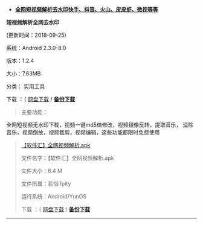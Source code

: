 - [**全网短视频解析去水印快手、抖音、火山、皮皮虾、微视等等**](https://mxwzhs.com/?c=index&m=app&app_id=33)

**短视频解析全网去水印**

(更新时间：2018-09-25)

系统：Android 2.3.0-8.0

版本：1.2.4

大小：7.63MB

分类： 实用工具

下载 ：（ [网盘下载](https://vip.d0.baidupan.com/file/?BmBaZAEwUmNVXAQ8VmNXOwY5V28DvwaEUMdbtVa3VvgA5Fe7CuFV51axANEGsVHQA8gH5wLYBa9VtVXuVJlRuAahWosBtVKkVZIEulalV/UGulfMA8wGKlA2Wy1WYVZxAGZXaQo7VWRWXwA/BjZRbQNsBzICbAUyVWFVZVQwUXYGYFp+AWFSPlU7BGNWMldvBm9XZQN6BnRQJ1tgVjhWZwAxVzgKeFUxVjkAeQZgUWUDdgcxAjsFMlVmVTdUPlFgBjJaPwFlUjNVNwRkVjNXMgZqV2IDagZnUGJbaFY8Vm4AYlc2CmNVMFY0ADMGZlFiAzsHLAI8BXdVOVV1VH1RIAZyWjABbVIzVTAEZVY6V2EGbldlA2UGM1BxWylWY1Y6AGVXZgpqVTBWNQBlBmpRYANqBzUCawU3VWVVfVQmUX4=) / [**备份下载**](https://github.com/taoste/Hello-World/raw/master/Tools/apk/%E7%9F%AD%E8%A7%86%E9%A2%91%E8%A7%A3%E6%9E%90(%E5%85%A8%E7%BD%91%E5%8E%BB%E6%B0%B4%E5%8D%B0)/%E3%80%90%E8%BD%AF%E4%BB%B6%E6%B1%87%E3%80%91%E5%85%A8%E7%BD%91%E8%A7%86%E9%A2%91%E8%A7%A3%E6%9E%90.apk)


> 主要功能：

全网短视频无水印下载，视频一键md5值修改，视频镜像反转，提取音乐，
消除音乐，视频倒放，视频裁剪，视频编辑，这些功能都限时免费使用


> [【软件汇】全网视频解析.apk](https://www.lanzous.com/i1yguri)
> 
> 文件名字：【软件汇】全网视频解析.apk
> 
> 文件大小：8.4 M
> 
> 文件所属：若惜ifpity
> 
> 运行系统：Android/YunOS
> 
> 下载 ：（ [网盘下载](https://vip.d0.baidupan.com/file/?BmBaZAEwUmNVXAQ8VmNXOwY5V28DvwaEUMdbtVa3VvgA5Fe7CuFV51axANEGsVHQA8gH5wLYBa9VtVXuVJlRuAahWosBtVKkVZIEulalV/UGulfMA8wGKlA2Wy1WYVZxAGZXaQo7VWRWXwA/BjZRbQNsBzICbAUyVWFVZVQwUXYGYFp+AWFSPlU7BGNWMldvBm9XZQN6BnRQJ1tgVjhWZwAxVzgKeFUxVjkAeQZgUWUDdgcxAjsFMlVmVTdUPlFgBjJaPwFlUjNVNwRkVjNXMgZqV2IDagZnUGJbaFY8Vm4AYlc2CmNVMFY0ADMGZlFiAzsHLAI8BXdVOVV1VH1RIAZyWjABbVIzVTAEZVY6V2EGbldlA2UGM1BxWylWY1Y6AGVXZgpqVTBWNQBlBmpRYANqBzUCawU3VWVVfVQmUX4=) / [**备份下载**](https://github.com/taoste/Hello-World/raw/master/Tools/apk/%E7%9F%AD%E8%A7%86%E9%A2%91%E8%A7%A3%E6%9E%90(%E5%85%A8%E7%BD%91%E5%8E%BB%E6%B0%B4%E5%8D%B0)/%E3%80%90%E8%BD%AF%E4%BB%B6%E6%B1%87%E3%80%91%E5%85%A8%E7%BD%91%E8%A7%86%E9%A2%91%E8%A7%A3%E6%9E%90.apk)

-------------------------------------------------------------------
